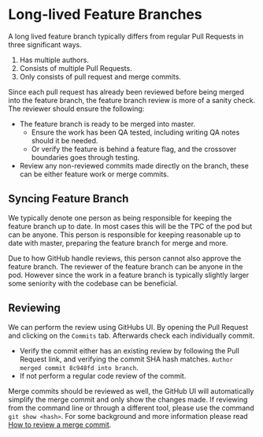# Long-lived Feature Branches

A long lived feature branch typically differs from regular Pull Requests in three significant ways.

1. Has multiple authors.
2. Consists of multiple Pull Requests.
3. Only consists of pull request and merge commits.

Since each pull request has already been reviewed before being merged into the feature branch, the
feature branch review is more of a sanity check. The reviewer should ensure the following:

- The feature branch is ready to be merged into master.
  - Ensure the work has been QA tested, including writing QA notes should it be needed.
  - Or verify the feature is behind a feature flag, and the crossover boundaries goes through
    testing.
- Review any non-reviewed commits made directly on the branch, these can be either feature work or
  merge commits.

## Syncing Feature Branch

We typically denote one person as being responsible for keeping the feature branch up to date. In
most cases this will be the TPC of the pod but can be anyone. This person is responsible for keeping
reasonable up to date with master, preparing the feature branch for merge and more.

Due to how GitHub handle reviews, this person cannot also approve the feature branch. The reviewer
of the feature branch can be anyone in the pod. However since the work in a feature branch is
typically slightly larger some seniority with the codebase can be beneficial.

## Reviewing

We can perform the review using GitHubs UI. By opening the Pull Request and clicking on the
`Commits` tab. Afterwards check each individually commit.

- Verify the commit either has an existing review by following the Pull Request link, and verifying
  the commit SHA hash matches. `Author merged commit 8c948fd into branch`.
- If not perform a regular code review of the commit.

Merge commits should be reviewed as well, the GitHub UI will automatically simplify the merge commit
and only show the changes made. If reviewing from the command line or through a different tool,
please use the command `git show <hash>`. For some background and more information please read
[How to review a merge commit](https://haacked.com/archive/2014/02/21/reviewing-merge-commits/).
